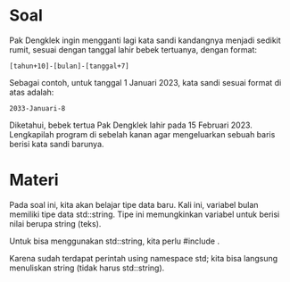 # Soal
Pak Dengklek ingin mengganti lagi kata sandi kandangnya menjadi sedikit rumit, sesuai dengan tanggal lahir bebek tertuanya, dengan format:

```
[tahun+10]-[bulan]-[tanggal+7]
```

Sebagai contoh, untuk tanggal 1 Januari 2023, kata sandi sesuai format di atas adalah:

```
2033-Januari-8
```

Diketahui, bebek tertua Pak Dengklek lahir pada 15 Februari 2023. Lengkapilah program di sebelah kanan agar mengeluarkan sebuah baris berisi kata sandi barunya.

# Materi
Pada soal ini, kita akan belajar tipe data baru. Kali ini, variabel bulan memiliki tipe data std::string. Tipe ini memungkinkan variabel untuk berisi nilai berupa string (teks).

Untuk bisa menggunakan std::string, kita perlu #include <string>.

Karena sudah terdapat perintah using namespace std; kita bisa langsung menuliskan string (tidak harus std::string).